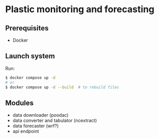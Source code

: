 # Plastic monitoring and forecasting

## Prerequisites

- Docker

## Launch system

Run:

```sh
$ docker compose up -d
# or
$ docker compose up -d --build  # to rebuild files
```

## Modules

- data downloader (poodac)
- data converter and tabulator (ncextract)
- data forecaster (wrf?)
- api endpoint
